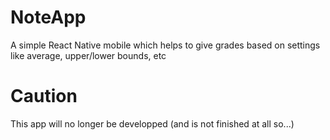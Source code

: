 # NoteApp
A simple React Native mobile which helps to give grades based on settings like average, upper/lower bounds, etc

# Caution
This app will no longer be developped (and is not finished at all so...)

